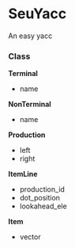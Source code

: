SeuYacc
=======

An easy yacc


### Class
__Terminal__

 - name

__NonTerminal__

 - name

__Production__

 - left
 - right

__ItemLine__

 - production_id
 - dot_position
 - lookahead_ele

__Item__

 - vector<ItemLine>